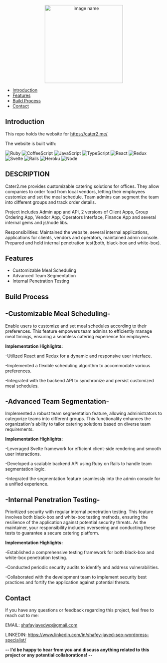<p align="center">
  <a href="https://gitpoint.co/">
   <img alt="image name" title="title" src="https://cater2.me/wp-content/themes/cater2me/images/footer-cater.png" width="250px" >
  </a>
</p>

- [Introduction](#introduction)
- [Features](#features)
- [Build Process](#build-process)
- [Contact](#contact)

## Introduction
This repo holds the website for https://cater2.me/

The website is built with:

![Ruby](https://img.shields.io/badge/Ruby-2.7.4-red.svg)
![CoffeeScript](https://img.shields.io/badge/CoffeeScript-1.12.8-brown.svg)
![JavaScript](https://img.shields.io/badge/JavaScript-ES6-yellow.svg)
![TypeScript](https://img.shields.io/badge/TypeScript-4.4.4-blue.svg)
![React](https://img.shields.io/badge/React-17.0.2-blue.svg)
![Redux](https://img.shields.io/badge/Redux-4.1.1-purple.svg)
![Svelte](https://img.shields.io/badge/Svelte-3.44.0-orange.svg)
![Rails](https://img.shields.io/badge/Rails-6.1.4.1-red.svg)
![Heroku](https://img.shields.io/badge/Heroku-deployed-brightgreen.svg)
![Node](https://img.shields.io/badge/Node-14.17.6-green.svg)


## DESCRIPTION
Cater2.me provides customizable catering solutions for offices. They allow companies to order food from local vendors, letting their employees customize and set the meal schedule. Team admins can segment the team into different groups and track order details.

Project includes Admin app and API, 2 versions of Client Apps, Group Ordering App, Vendor App, Operators Interface, Finance App and several internal gems and js/node libs.

Responsibilities:
Maintained the website, several internal applications, applications for clients, vendors and operators, maintained admin console. Prepared and held internal penetration test(both, black-box and white-box).



## Features

- Customizable Meal Scheduling
- Advanced Team Segmentation
- Internal Penetration Testing


## Build Process

## -Customizable Meal Scheduling-
Enable users to customize and set meal schedules according to their preferences. This feature empowers team admins to efficiently manage meal timings, ensuring a seamless catering experience for employees.


**Implementation Highlights:**

-Utilized React and Redux for a dynamic and responsive user interface.

-Implemented a flexible scheduling algorithm to accommodate various preferences.

-Integrated with the backend API to synchronize and persist customized meal schedules.



## -Advanced Team Segmentation-
Implemented a robust team segmentation feature, allowing administrators to categorize teams into different groups. This functionality enhances the organization's ability to tailor catering solutions based on diverse team requirements.


**Implementation Highlights:**

-Leveraged Svelte framework for efficient client-side rendering and smooth user interactions.

-Developed a scalable backend API using Ruby on Rails to handle team segmentation logic.

-Integrated the segmentation feature seamlessly into the admin console for a unified experience.



## -Internal Penetration Testing-
Prioritized security with regular internal penetration testing. This feature involves both black-box and white-box testing methods, ensuring the resilience of the application against potential security threats. As the maintainer, your responsibility includes overseeing and conducting these tests to guarantee a secure catering platform.


**Implementation Highlights:**

-Established a comprehensive testing framework for both black-box and white-box penetration testing.

-Conducted periodic security audits to identify and address vulnerabilities.

-Collaborated with the development team to implement security best practices and fortify the application against potential threats.




## Contact

If you have any questions or feedback regarding this project, feel free to reach out to me:


EMAIL: shafayjavedwp@gmail.com

LINKEDIN: https://www.linkedin.com/in/shafey-javed-seo-wordpress-specialist/

**-- I'd be happy to hear from you and discuss anything related to this project or any potential collaborations! --**
